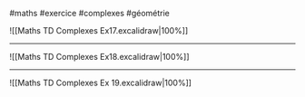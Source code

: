 #maths #exercice #complexes #géométrie

![[Maths TD Complexes Ex17.excalidraw|100%]]
- - -

![[Maths TD Complexes Ex18.excalidraw|100%]]
- - -
![[Maths TD Complexes Ex 19.excalidraw|100%]]

